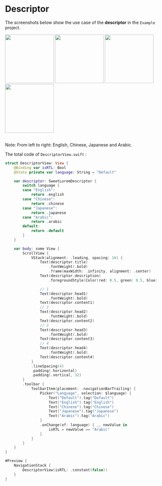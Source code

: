 # Descriptor

The screenshots below show the use case of the **descriptor** in the `Example` project.

<div>
<img src="https://github.com/zhuanghongji/SweetLorem/assets/11421799/752d81c6-8bea-4f56-be29-6bdfd2d518fc" width="160" />
<img src="https://github.com/zhuanghongji/SweetLorem/assets/11421799/e984c9f2-8bce-495d-b925-71c56ab4bdde" width="160" />
<img src="https://github.com/zhuanghongji/SweetLorem/assets/11421799/bed2ab2a-2ef3-4806-a503-a024a4684d87" width="160" />
<img src="https://github.com/zhuanghongji/SweetLorem/assets/11421799/a77315a2-5c93-478c-8e11-4beb8502de8d" width="160" />
</div>
<br/>

Note: From left to right: English, Chinese, Japanese and Arabic.

The total code of `DescriptorView.swift` :

```swift
struct DescriptorView: View {
    @Binding var isRTL: Bool
    @State private var language: String = "Default"

    var descriptor: SweetLoremDescriptor {
        switch language {
        case "English":
            return .english
        case "Chinese":
            return .chinese
        case "Japanese":
            return .japanese
        case "Arabic":
            return .arabic
        default:
            return .default
        }
    }

    var body: some View {
        ScrollView {
            VStack(alignment: .leading, spacing: 16) {
                Text(descriptor.title)
                    .fontWeight(.bold)
                    .frame(maxWidth: .infinity, alignment: .center)
                Text(descriptor.description)
                    .foregroundStyle(Color(red: 0.5, green: 0.5, blue: 0.5))

                // 1
                Text(descriptor.head1)
                    .fontWeight(.bold)
                Text(descriptor.content1)
                // 2
                Text(descriptor.head2)
                    .fontWeight(.bold)
                Text(descriptor.content2)
                // 3
                Text(descriptor.head3)
                    .fontWeight(.bold)
                Text(descriptor.content3)
                // 4
                Text(descriptor.head4)
                    .fontWeight(.bold)
                Text(descriptor.content4)
            }
            .lineSpacing(4)
            .padding(.horizontal)
            .padding(.vertical, 32)
        }
        .toolbar {
            ToolbarItem(placement: .navigationBarTrailing) {
                Picker("Language", selection: $language) {
                    Text("Default").tag("Default")
                    Text("English").tag("English")
                    Text("Chinese").tag("Chinese")
                    Text("Japanese").tag("Japanese")
                    Text("Arabic").tag("Arabic")
                }
                .onChange(of: language) { _, newValue in
                    isRTL = newValue == "Arabic"
                }
            }
        }
    }
}

#Preview {
    NavigationStack {
        DescriptorView(isRTL: .constant(false))
    }
}
```